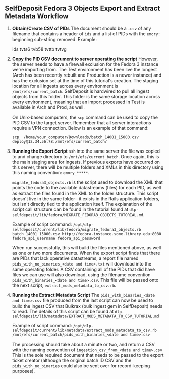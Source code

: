 ## SelfDeposit Fedora 3 Objects Export and Extract Metadata Workflow

 1. **Obtain/Create CSV of PIDs**
	The document should be a `.csv` of any filename that contains a header of `ids` and a list of PIDs with the `emory:` beginning sub-string removed. Example:


    ids
    	tvts6
    	tvb58
    	tvttb
    	tvtvg

 2. **Copy the PID CSV document to server operating the script**
	However, the server needs to have a firewall exclusion for the Fedora 3 instance we're importing from. The Test environment has been live the longest (Arch has been recently rebuilt and Production is a newer instance) and has the exclusion set at the time of this tutorial's creation. The staging location for all ingests across every environment is `/mnt/efs/current_batch`. SelfDeposit is hardwired to pull all ingest objects from this folder. This folder is the same storage location across every environment, meaning that an import processed in Test is available in Arch and Prod, as well.

	On Unix-based computers, the `scp` command can be used to copy the PID CSV to the target server. Remember that all server interactions require a VPN connection. Below is an example of that command:

    `scp  /home/your_computer/Downloads/batch_14001_15000.csv deploy@12.34.56.78:/mnt/efs/current_batch/`
3. **Running the Export Script**
`ssh` into the same server the file was copied to and change directory to `/mnt/efs/current_batch`. Once again, this is the main staging area for ingests. If previous exports have occurred on this server, there will be multiple folders and XMLs in this directory using this naming convention: `emory_*****`.

	`migrate_fedora3_objects.rb` is the script used to download the XML that points the code to the available datastreams (files) for each PID, as well as extract the files found in the XML to the folder structure. This script doesn't live in the same folder--it exists in the Rails application folders, but isn't directly tied to the application itself. The explanation of the script call structure can be found in the tutorial found at `dlp-selfdeposit/lib/fedora/MIGRATE_FEDORA3_OBJECTS_TUTORIAL.md`.

	Example of script command:
	`/opt/dlp-selfdeposit/current/lib/fedora/migrate_fedora3_objects.rb batch_14001_15000.csv http://fedora-instance.some.library.edu:8080 fedora_api_username fedora_api_password`

	When run successfully, this will build the files mentioned above, as well as one or two more documents. When the export script finds that there are PIDs that lack operative datastreams, a report file named `pids_with_no_binaries_<date and time>.txt` will download into the same operating folder. A CSV containing all of the PIDs that did have files we can use will also download, using the filename convention `pids_with_binaries_<date and time>.csv`. This file will be passed onto the next script, `extract_mods_metadata_to_csv.rb`.
4. **Running the Extract Metadata Script**
The `pids_with_binaries_<date and time>.csv` file produced from the last script can now be used to build the ingest CSV that Bulkrax (bulk ingest gem in SelfDeposit) needs to read. The details of this script can be found at `dlp-selfdeposit/lib/metadata/EXTRACT_MODS_METADATA_TO_CSV_TUTORIAL.md`

	Example of script command:
`/opt/dlp-selfdeposit/current/lib/metadata/extract_mods_metadata_to_csv.rb /mnt/efs/current_batch/pids_with_binaries_<date and time>.csv`

	The processing should take about a minute or two, and return a CSV with the naming convention of `ingestion_csv_from_<date and time>.csv` This is the sole required document that needs to be passed to the export ticket creator (although the original batch ID CSV and the `pids_with_no_binaries` could also be sent over for record-keeping purposes).
